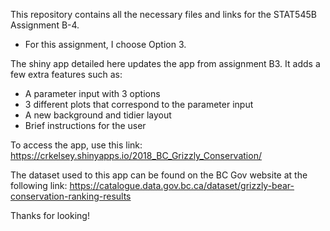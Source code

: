 This repository contains all the necessary files and links for the STAT545B Assignment B-4.
  - For this assignment, I choose Option 3. 

The shiny app detailed here updates the app from assignment B3. It adds a few extra features such as:
- A parameter input with 3 options
- 3 different plots that correspond to the parameter input
- A new background and tidier layout
- Brief instructions for the user

To access the app, use this link: https://crkelsey.shinyapps.io/2018_BC_Grizzly_Conservation/

The dataset used to this app can be found on the BC Gov website at the following link: https://catalogue.data.gov.bc.ca/dataset/grizzly-bear-conservation-ranking-results

Thanks for looking!


